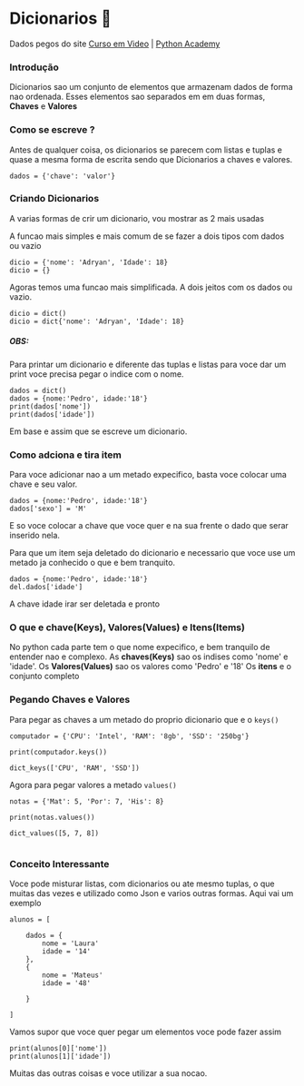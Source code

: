 # Dicionarios 📕

Dados pegos do site [Curso em Video](https://www.youtube.com/watch?v=ZWj8o692qGY&list=PLvE-ZAFRgX8hnECDn1v9HNTI71veL3oW0&index=110) | [Python Academy](https://pythonacademy.com.br/blog/dicts-ou-dicionarios-no-python)

### Introdução

Dicionarios sao um conjunto de elementos que armazenam dados de forma nao ordenada.
Esses elementos sao separados em em duas formas, **Chaves** e **Valores**

### Como se escreve ?   

Antes de qualquer coisa, os dicionarios se parecem com listas e tuplas e quase a mesma forma de escrita sendo que Dicionarios a chaves e valores.
```
dados = {'chave': 'valor'}
```

### Criando Dicionarios 

A varias formas de crir um dicionario, vou mostrar as 2 mais usadas 

A funcao mais simples e mais comum de se fazer a dois tipos com dados ou vazio
```
dicio = {'nome': 'Adryan', 'Idade': 18}
dicio = {}
```

Agoras temos uma funcao mais simplificada. A dois jeitos com os dados ou vazio.

```
dicio = dict() 
dicio = dict{'nome': 'Adryan', 'Idade': 18}
```

##### OBS:
Para printar um dicionario e diferente das tuplas e listas para voce dar um print voce precisa pegar o indice com o nome. 
```
dados = dict()
dados = {nome:'Pedro', idade:'18'}
print(dados['nome'])
print(dados['idade'])
```

Em base e assim que se escreve um dicionario. 

### Como adciona e tira item 

Para voce adicionar nao a um metado expecifico, basta voce colocar uma chave e seu valor. 

```
dados = {nome:'Pedro', idade:'18'}
dados['sexo'] = 'M'
```

E so voce colocar a chave que voce quer e na sua frente o dado que serar inserido nela. 

Para que um item seja deletado do dicionario e necessario que voce use um metado ja conhecido o que e bem tranquito. 

```
dados = {nome:'Pedro', idade:'18'}
del.dados['idade']
```
A chave idade irar ser deletada e pronto 

### O que e chave(Keys), Valores(Values) e Itens(Items)

No python cada parte tem o que nome expecifico, e bem tranquilo de entender nao e complexo. 
As **chaves(Keys)** sao os indises como 'nome' e 'idade'.
Os **Valores(Values)** sao os valores como 'Pedro' e '18'
Os **itens** e o conjunto completo 

### Pegando Chaves e Valores

Para pegar as chaves a um metado do proprio dicionario que e o ```keys()```

```
computador = {'CPU': 'Intel', 'RAM': '8gb', 'SSD': '250bg'}

print(computador.keys())

dict_keys(['CPU', 'RAM', 'SSD'])

```

Agora para pegar valores a metado ```values()```

```
notas = {'Mat': 5, 'Por': 7, 'His': 8}

print(notas.values())

dict_values([5, 7, 8])
    
```

### Conceito Interessante

Voce pode misturar listas, com dicionarios ou ate mesmo tuplas, o que muitas das vezes e utilizado como Json e varios outras formas. Aqui vai um exemplo 

```
alunos = [

    dados = {
        nome = 'Laura'
        idade = '14'
    },
    {
        nome = 'Mateus'
        idade = '48'

    }

]
```

Vamos supor que voce quer pegar um elementos voce pode fazer assim 

```
print(alunos[0]['nome'])
print(alunos[1]['idade'])
```

Muitas das outras coisas e voce utilizar a sua nocao. 